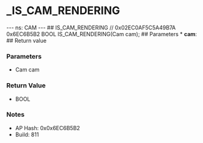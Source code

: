 # _IS_CAM_RENDERING

--- ns: CAM --- ## IS_CAM_RENDERING  // 0x02EC0AF5C5A49B7A 0x6EC6B5B2 BOOL IS_CAM_RENDERING(Cam cam);   ## Parameters * **cam**:  ## Return value

### Parameters
* Cam cam

### Return Value
* BOOL

### Notes
* AP Hash: 0x0x6EC6B5B2
* Build: 811

